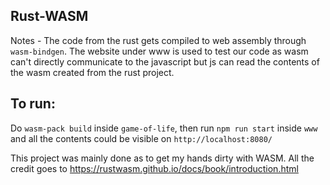 ## Rust-WASM
Notes - The code from the rust gets compiled to web assembly through `wasm-bindgen`. The website under www is used to test our code as wasm can't directly communicate to the javascript but js can read the contents of the wasm created from the rust project.

## To run:
Do `wasm-pack build` inside `game-of-life`, then run `npm run start` inside `www` and all the contents could be visible on `http://localhost:8080/`

This project was mainly done as to get my hands dirty with WASM. All the credit goes to https://rustwasm.github.io/docs/book/introduction.html
